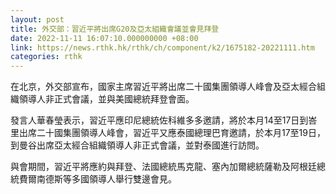 ```yaml
---
layout: post
title: 外交部：習近平將出席G20及亞太組織會議並會見拜登
date: 2022-11-11 16:07:10.000000000 +08:00
link: https://news.rthk.hk/rthk/ch/component/k2/1675182-20221111.htm
categories: rthk
---
```


在北京，外交部宣布，國家主席習近平將出席二十國集團領導人峰會及亞太經合組織領導人非正式會議，並與美國總統拜登會面。

發言人華春瑩表示，習近平應印尼總統佐科維多多邀請，將於本月14至17日到峇里出席二十國集團領導人峰會，習近平又應泰國總理巴育邀請，於本月17至19日，到曼谷出席亞太經合組織領導人非正式會議，並對泰國進行訪問。

與會期間，習近平將應約與拜登、法國總統馬克龍、塞內加爾總統薩勒及阿根廷總統費爾南德斯等多國領導人舉行雙邊會見。
